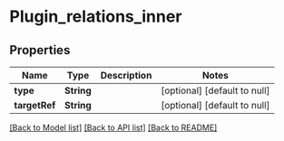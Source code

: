 # Plugin_relations_inner

## Properties

| Name          | Type       | Description | Notes                        |
| ------------- | ---------- | ----------- | ---------------------------- |
| **type**      | **String** |             | [optional] [default to null] |
| **targetRef** | **String** |             | [optional] [default to null] |

[[Back to Model list]](../README.md#documentation-for-models) [[Back to API list]](../README.md#documentation-for-api-endpoints) [[Back to README]](../README.md)
